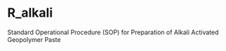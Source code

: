 # R_alkali
Standard Operational Procedure (SOP) for Preparation of Alkali Activated Geopolymer Paste
